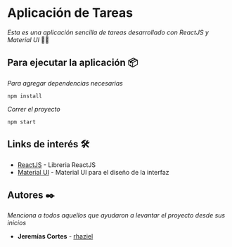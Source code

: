 # Aplicación de Tareas
_Esta es una aplicación sencilla de tareas desarrollado con ReactJS y Material UI_ 👨‍💻

## Para ejecutar la aplicación 📦

_Para agregar dependencias necesarias_

```
npm install
```

_Correr el proyecto_

```
npm start
```
## Links de interés 🛠️

* [ReactJS](https://es.reactjs.org) - Libreria ReactJS
* [Material UI](https://material-ui.com) - Material UI para el diseño de la interfaz

## Autores ✒️

_Menciona a todos aquellos que ayudaron a levantar el proyecto desde sus inicios_

* **Jeremías Cortes** - [rhaziel](https://github.com/rhaziel)
